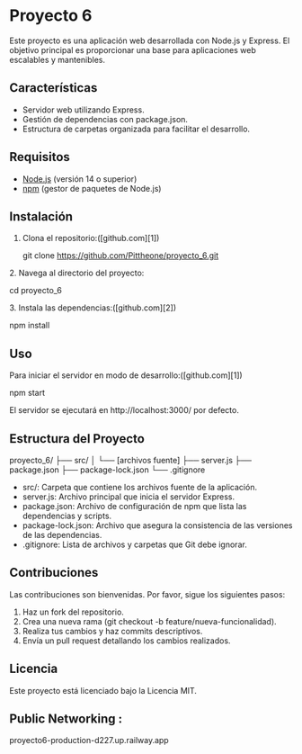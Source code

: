 # Proyecto 6

Este proyecto es una aplicación web desarrollada con Node.js y Express. El objetivo principal es proporcionar una base para aplicaciones web escalables y mantenibles.

## Características

* Servidor web utilizando Express.
* Gestión de dependencias con package.json.
* Estructura de carpetas organizada para facilitar el desarrollo.

## Requisitos

* [Node.js](https://nodejs.org/) (versión 14 o superior)
* [npm](https://www.npmjs.com/) (gestor de paquetes de Node.js)

## Instalación

1. Clona el repositorio:([github.com][1])

   
   git clone https://github.com/Pittheone/proyecto_6.git
   


2\. Navega al directorio del proyecto:

cd proyecto_6


3\. Instala las dependencias:([github.com][2])

npm install



## Uso

Para iniciar el servidor en modo de desarrollo:([github.com][1])

npm start



El servidor se ejecutará en http://localhost:3000/ por defecto.

## Estructura del Proyecto

proyecto_6/
├── src/
│   └── [archivos fuente]
├── server.js
├── package.json
├── package-lock.json
└── .gitignore



* src/: Carpeta que contiene los archivos fuente de la aplicación.
* server.js: Archivo principal que inicia el servidor Express.
* package.json: Archivo de configuración de npm que lista las dependencias y scripts.
* package-lock.json: Archivo que asegura la consistencia de las versiones de las dependencias.
* .gitignore: Lista de archivos y carpetas que Git debe ignorar.

## Contribuciones

Las contribuciones son bienvenidas. Por favor, sigue los siguientes pasos:

1. Haz un fork del repositorio.
2. Crea una nueva rama (git checkout -b feature/nueva-funcionalidad).
3. Realiza tus cambios y haz commits descriptivos.
4. Envía un pull request detallando los cambios realizados.

## Licencia

Este proyecto está licenciado bajo la Licencia MIT.

## Public Networking : 


proyecto6-production-d227.up.railway.app







